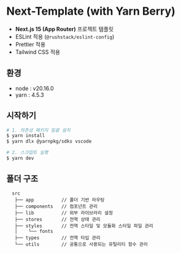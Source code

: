 # Next-Template (with Yarn Berry)

- **Next.js 15 (App Router)** 프로젝트 템플릿
- ESLint 적용 (`@rushstack/eslint-config`)
- Prettier 적용
- Tailwind CSS 적용

## 환경

- node : v20.16.0
- yarn : 4.5.3

## 시작하기

```bash
# 1. 의존성 패키지 일괄 설치
$ yarn install
$ yarn dlx @yarnpkg/sdks vscode

# 2. 스크립트 실행
$ yarn dev
```

## 폴더 구조

```
  src
   ├── app          // 폴더 기반 라우팅
   ├── components   // 컴포넌트 관리
   ├── lib          // 외부 라이브러리 설정
   ├── stores       // 전역 상태 관리
   ├── styles       // 전역 스타일 및 모듈화 스타일 파일 관리
   │    └── fonts
   ├── types        // 전역 타입 관리
   └── utils        // 공통으로 사용되는 유틸리티 함수 관리
```
